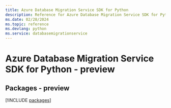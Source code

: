 ```yaml
---
title: Azure Database Migration Service SDK for Python
description: Reference for Azure Database Migration Service SDK for Python
ms.date: 02/28/2024
ms.topic: reference
ms.devlang: python
ms.service: databasemigrationservice
---
```

# Azure Database Migration Service SDK for Python - preview
## Packages - preview
[!INCLUDE [packages](database-migration-service-index.md)]
